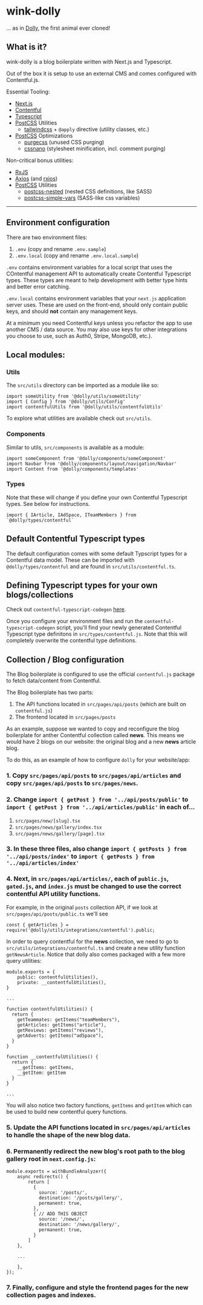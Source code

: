 # wink-dolly
  ... as in [Dolly](https://dolly.roslin.ed.ac.uk/facts/the-life-of-dolly/index.html), the first animal ever cloned!


## What is it? 

wink-dolly is a blog boilerplate written with Next.js and Typescript.

Out of the box it is setup to use an external CMS and comes configured with Contentful.js.


Essential Tooling:
- [Next.js](https://nextjs.org/docs)
- [Contentful](https://contentful.com)
- [Typescript](https://www.typescriptlang.org/docs/)
- [PostCSS](https://postcss.org/) Utilities
  - [tailwindcss](https://tailwindcss.com/docs) + `@apply` directive (utility classes, etc.)
- [PostCSS](https://postcss.org/) Optimizations
  - [purgecss](https://github.com/FullHuman/purgecss) (unused CSS purging)
  - [cssnano](https://github.com/cssnano/cssnano) (stylesheet minification, incl. comment purging)

Non-critical bonus utilities:
- [RxJS](https://rxjs-dev.firebaseapp.com/guide/overview)
- [Axios](https://github.com/axios/axios) (and [rxios](https://github.com/davguij/rxios))
- [PostCSS](https://postcss.org/) Utilities
  - [postcss-nested](https://github.com/postcss/postcss-nested) (nested CSS definitions, like SASS)
  - [postcss-simple-vars](https://github.com/postcss/postcss-simple-vars) (SASS-like css variables)

------------------------------

## Environment configuration

There are two environment files:

1. `.env` (copy and rename `.env.sample`)
2. `.env.local` (copy and rename `.env.local.sample`)

`.env` contains environment variables for a local script that uses the COntentful management API to automatically create Contentful Typescript types. These types are meant to help development with better type hints and better error catching.

`.env.local` contains environment variables that your `next.js` application server uses. These are used on the front-end, should only contain public keys, and should **not** contain any management keys.

At a minimum you need Contentful keys unless you refactor the app to use another CMS / data source. You may also use keys for other integrations you choose to use, such as Auth0, Stripe, MongoDB, etc.).

## Local modules:

### Utils

The `src/utils` directory can be imported as a module like so:

```
import someUtility from '@dolly/utils/someUtility'
import { Config } from '@dolly/utils/Config'
import contentfulUtils from '@dolly/utils/contentfulUtils'
```

To explore what utilities are available check out `src/utils`.

### Components

Similar to utils, `src/components` is available as a module:

```
import someComponent from '@dolly/components/someComponent'
import Navbar from '@dolly/components/layout/navigation/Navbar'
import Content from '@dolly/components/templates'
```

### Types

Note that these will change if you define your own Contentful Typescript types. See below for instructions.

```
import { IArticle, IAdSpace, ITeamMembers } from `@dolly/types/contentful`
```

## Default Contentful Typescript types

The default configuration comes with some default Typscript types for a Contentful data model. These can be imported with `@dolly/types/contentful` and are found in `src/utils/contentful.ts`.

## Defining Typescript types for your own blogs/collections

Check out `contentful-typescript-codegen` [here](https://developer.aliyun.com/mirror/npm/package/contentful-typescript-codegen).

Once you configure your environment files and run the `contentful-typescript-codegen` script, you'll find your newly generated Contentful Typescript type definitons in `src/types/contentful.js`. Note that this will completely overwrite the contentful type definitions.

## Collection / Blog configuration

The Blog boilerplate is configured to use the official `contentful.js` package to fetch data/content from Contentful.

The Blog boilerplate has two parts:
1. The API functions located in `src/pages/api/posts` (which are built on `contentful.js`)
2. The frontend located in `src/pages/posts`

As an example, suppose we wanted to copy and reconfigure the blog boilerplate for anther Contentful collection called **news**. This means we would have 2 blogs on our website: the original blog and a new **news** article blog. 

To do this, as an example of how to configure `dolly` for your website/app:

### 1. Copy `src/pages/api/posts` to `src/pages/api/articles` and copy `src/pages/api/posts` to `src/pages/news`.

### 2. Change `import { getPost } from '../api/posts/public'` to `import { getPost } from '../api/articles/public'` in each of...

1. `src/pages/new/[slug].tsx`
2. `src/pages/news/gallery/index.tsx`
3. `src/pages/news/gallery/[page].tsx` 

### 3. In these three files, also change `import { getPosts } from '../api/posts/index'` to `import { getPosts } from '../api/articles/index'`

### 4. Next, in `src/pages/api/articles/`, each of `public.js`, `gated.js`, and `index.js` must be changed to use the correct contentful API utility functions.

  For example, in the original `posts` collection API, if we look at `src/pages/api/posts/public.ts` we'll see 

  ```
  const { getArticles } = require('@dolly/utils/integrations/contentful').public;
  ```

  In order to query contentful for the **news** collection, we need to go to `src/utils/integrations/contentful.ts` and create a new utility function `getNewsArticle`. Notice that dolly also comes packaged with a few more query utilities:

  ```
  module.exports = {
      public: contentfulUtilities(),
      private: __contentfulUtilities(),
  }
    
  ...

  function contentfulUtilities() {
    return {
      getTeammates: getItems("teamMembers"),
      getArticles: getItems("article"),
      getReviews: getItems("reviews"),
      getAdverts: getItems("adSpace"),
    }
  }

  function __contentfulUtilities() {
    return {
      __getItems: getItems,
      __getItem: getItem
    }
  }

  ...
  ```

  You will also notice two factory functions, `getItems` and `getItem` which can be used to build new contentful query functions.

### 5. Update the API functions located in `src/pages/api/articles` to handle the shape of the new blog data.

### 6. Permanently redirect the new blog's root path to the blog gallery root in `next.config.js`:

```
module.exports = withBundleAnalyzer({
	async redirects() {
		return [
		  {
            source: '/posts/',
            destination: '/posts/gallery/',
            permanent: true,
		  },
          { // ADD THIS OBJECT
            source: '/news/',
            destination: '/news/gallery/',
            permanent: true,
          }
		]
	},

	...

	},
});
```

### 7. Finally, configure and style the frontend pages for the new collection pages and indexes.